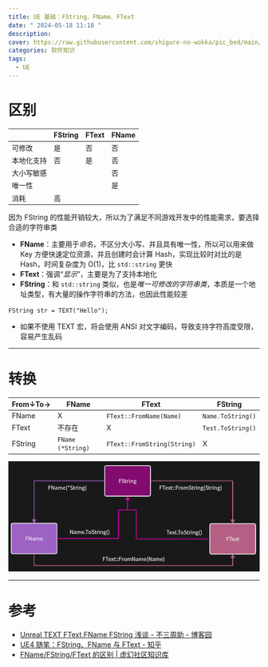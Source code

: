 ```yaml
---
title: UE 基础：FString、FName、FText
date: " 2024-05-18 11:18 "
description: 
cover: https://raw.githubusercontent.com/shigure-no-wokka/pic_bed/main/imgs/family_engine.jpg
categories: 软件知识
tags:
  - UE
---
```


# 区别

|       | FString | FText | FName |
| ----- | ------- | ----- | ----- |
| 可修改   | 是       | 否     | 否     |
| 本地化支持 | 否       | 是     | 否     |
| 大小写敏感 |         |       | 否     |
| 唯一性   |         |       | 是     |
| 消耗    | 高       |       |       |

因为 FString 的性能开销较大，所以为了满足不同游戏开发中的性能需求，要选择合适的字符串类

- **FName**：主要用于*命名*，不区分大小写、并且具有唯一性，所以可以用来做 Key 方便快速定位资源，并且创建时会计算 Hash，实现比较时对比的是 Hash，时间复杂度为 O(1)，比 `std::string` 更快
- **FText**：强调“*显示*”，主要是为了支持本地化
- **FString**：和 `std::string` 类似，也是*唯一可修改的字符串类*，本质是一个地址类型，有大量的操作字符串的方法，也因此性能较差

`FString str = TEXT("Hello");`
- 如果不使用 TEXT 宏，将会使用 ANSI 对文字编码，导致支持字符高度受限，容易产生乱码

---
# 转换

| From↓To→ | FName             | FText                       | FString           |
| -------- | ----------------- | --------------------------- | ----------------- |
| FName    | X                 | `FText::FromName(Name)`     | `Name.ToString()` |
| FText    | 不存在               | X                           | `Test.ToString()` |
| FString  | `FName (*String)` | `FText::FromString(String)` | X                 |

![](UE_Base_FString、FName、FText/Pasted_image_20240518114539.png)

---
# 参考
- [Unreal TEXT FText,FName,FString 浅谈 - 不三周助 - 博客园](https://www.cnblogs.com/u3ddjw/p/12307381.html)
- [UE4 随笔：FString、FName 与 FText - 知乎](https://zhuanlan.zhihu.com/p/408359058)
- [FName/FString/FText 的区别 | 虚幻社区知识库](https://ue5wiki.com/wiki/41082/)

